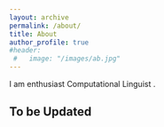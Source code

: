 ```yaml
---
layout: archive
permalink: /about/
title: About
author_profile: true
#header:
 #   image: "/images/ab.jpg"
---
```

I am enthusiast Computational Linguist . 
## To be Updated